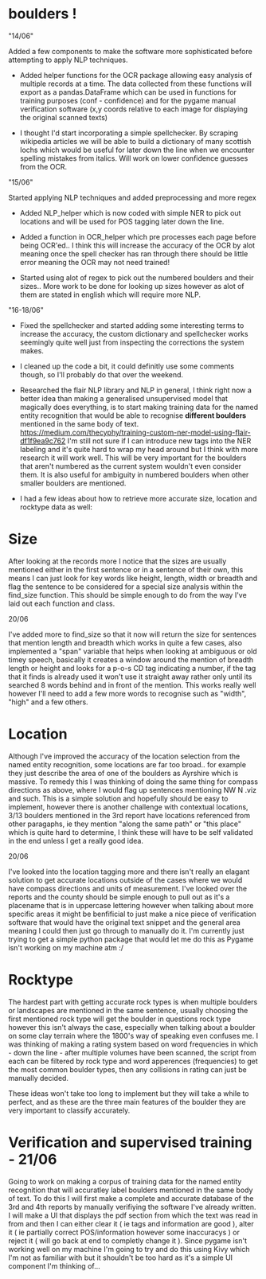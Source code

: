 # boulders !

"14/06" 

Added a few components to make the software more sophisticated before attempting to apply NLP techniques.

+ Added helper functions for the OCR package allowing easy analysis of multiple records at a time. The data collected from these functions will export as a pandas.DataFrame which can be used in functions for training purposes (conf - confidence) and for the pygame manual verification software (x,y coords relative to each image for displaying the original scanned texts)

+ I thought I'd start incorporating a simple spellchecker. By scraping wikipedia articles we will be able to build a dictionary of many scottish lochs which would be useful for later down the line when we encounter spelling mistakes from italics. Will work on lower confidence guesses from the OCR.

"15/06"

Started applying NLP techniques and added preprocessing and more regex 

+ Added NLP_helper which is now coded with simple NER to pick out locations and will be used for POS tagging later down the line.

+ Added a function in OCR_helper which pre processes each page before being OCR'ed.. I think this will increase the accuracy of the OCR by alot meaning once the spell checker has ran through there should be little error meaning the OCR may not need trained!  

+ Started using alot of regex to pick out the numbered boulders and their sizes.. More work to be done for looking up sizes however as alot of them are stated in english which will require more NLP. 

"16-18/06"

+ Fixed the spellchecker and started adding some interesting terms to increase the accuracy, the custom dictionary and spellchecker works seemingly quite well just from inspecting the corrections the system makes.

+ I cleaned up the code a bit, it could definitly use some comments though, so I'll probably do that over the weekend. 

+ Researched the flair NLP library and NLP in general, I think right now a better idea than making a generalised unsupervised model that magically does everything, is to start making training data for the named entity recognition that would be able to recognise **different boulders** mentioned in the same body of text. https://medium.com/thecyphy/training-custom-ner-model-using-flair-df1f9ea9c762 I'm still not sure if I can introduce new tags into the NER labeling and it's quite hard to wrap my head around but I think with more research it will work well. This will be very important for the boulders that aren't numbered as the current system wouldn't even consider them. It is also useful for ambiguity in numbered boulders when other smaller boulders are mentioned.

+ I had a few ideas about how to retrieve more accurate size, location and rocktype data as well:

Size
=
After looking at the records more I notice that the sizes are usually mentioned either in the first sentence or in a sentence of their own, this means I can just look for key words like height, length, width or breadth and flag the sentence to be considered for a special size analysis within the find_size function. This should be simple enough to do from the way I've laid out each function and class. 

20/06

I've added more to find_size so that it now will return the size for sentences that mention length and breadth which works in quite a few cases, also implemented a "span" variable that helps when looking at ambiguous or old timey speech, basically it creates a window around the mention of breadth length or height and looks for a p-o-s CD tag indicating a number, if the tag that it finds is already used it won't use it straight away rather only until its searched 8 words behind and in front of the mention. This works really well however I'll need to add a few more words to recognise such as "width", "high" and a few others.

Location
=
Although I've improved the accuracy of the location selection from the named entity recognition, some locations are far too broad.. for example they just describe the area of one of the boulders as Ayrshire which is massive. To remedy this I was thinking of doing the same thing for compass directions as above, where I would flag up sentences mentioning NW N .viz and such. This is a simple solution and hopefully should be easy to implement, however there is another challenge with contextual locations, 3/13 boulders mentioned in the 3rd report have locations referenced from other paragaphs, ie they mention "along the same path" or "this place" which is quite hard to determine, I think these will have to be self validated in the end unless I get a really good idea. 

20/06

I've looked into the location tagging more and there isn't really an elagant solution to get accurate locations outside of the cases where we would have compass directions and units of measurement. I've looked over the reports and the county should be simple enough to pull out as it's a placename that is in uppercase lettering however when talking about more specific areas it might be benfificial to just make a nice piece of verification software that would have the original text snippet and the general area meaning I could then just go through to manually do it. I'm currently just trying to get a simple python package that would let me do this as Pygame isn't working on my machine atm :/

Rocktype
=
The hardest part with getting accurate rock types is when multiple boulders or landscapes are mentioned in the same sentence, usually choosing the first mentioned rock type will get the boulder in questions rock type however this isn't always the case, especially when talking about a boulder on some clay terrain where the 1800's way of speaking even confuses me. I was thinking of making a rating system based on word frequencies in which - down the line - after multiple volumes have been scanned, the script from each can be filtered by rock type and word apperences (frequencies) to get the most common boulder types, then any collisions in rating can just be manually decided.    

These ideas won't take too long to implement but they will take a while to perfect, and as these are the three main features of the boulder they are very important to classify accurately. 


Verification and supervised training - 21/06
===

Going to work on making a corpus of training data for the named entity recognition that will accuratley label boulders mentioned in the same body of text. To do this I will first make a complete and accurate database of the 3rd and 4th reports by manually verifiying the software I've already written. I will make a UI that displays the pdf section from which the text was read in from and then I can either clear it ( ie tags and information are good ), alter it ( ie partially correct POS/information however some inaccuracys ) or reject it ( will go back at end to completly change it ). Since pygame isn't working well on my machine I'm going to try and do this using Kivy which I'm not as familiar with but it shouldn't be too hard as it's a simple UI component I'm thinking of...


